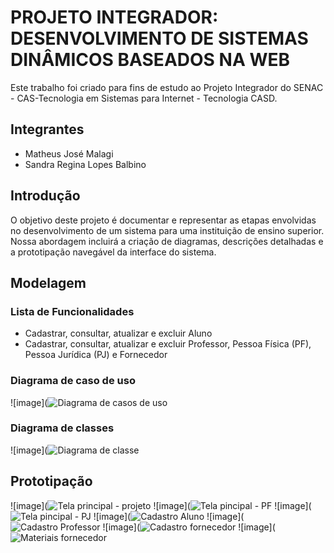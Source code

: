 # PROJETO INTEGRADOR: DESENVOLVIMENTO DE SISTEMAS DINÂMICOS BASEADOS NA WEB
Este trabalho foi criado para fins de estudo ao Projeto Integrador do SENAC - CAS-Tecnologia em Sistemas para Internet - Tecnologia CASD.


## Integrantes 
- Matheus José Malagi
- Sandra Regina Lopes Balbino


## Introdução
O objetivo deste projeto é documentar e representar as etapas envolvidas no desenvolvimento de um sistema para uma instituição de ensino superior. Nossa abordagem incluirá a criação de diagramas, descrições detalhadas e a prototipação navegável da interface do sistema.


## Modelagem 

### Lista de Funcionalidades
- Cadastrar, consultar, atualizar e excluir Aluno
- Cadastrar, consultar, atualizar e excluir Professor, Pessoa Física (PF), Pessoa Jurídica (PJ) e Fornecedor


### Diagrama de caso de uso
![image](![Diagrama de casos de uso](https://github.com/MatheusMalagi/P.I.-DESENVOLVIMENTO-DE-SISTEMAS-DIN-MICOS-BASEADOS-NA-WEB-/assets/150686318/8dff80be-54cf-44e5-8b63-032921a2d1b0)


### Diagrama de classes
![image](![Diagrama de classe](https://github.com/MatheusMalagi/P.I.-DESENVOLVIMENTO-DE-SISTEMAS-DIN-MICOS-BASEADOS-NA-WEB-/assets/150686318/cdf956c4-0927-4254-b53c-c667db8f5c24)


## Prototipação
![image](![Tela principal - projeto](https://github.com/MatheusMalagi/P.I.-DESENVOLVIMENTO-DE-SISTEMAS-DIN-MICOS-BASEADOS-NA-WEB-/assets/150686318/c598eff7-2347-47bd-ab2f-06fd321ba090)
![image](![Tela pincipal - PF](https://github.com/MatheusMalagi/P.I.-DESENVOLVIMENTO-DE-SISTEMAS-DIN-MICOS-BASEADOS-NA-WEB-/assets/150686318/ed10b76c-89c5-4a4d-91ba-bb66d25f8b5f)
![image](![Tela pincipal - PJ](https://github.com/MatheusMalagi/P.I.-DESENVOLVIMENTO-DE-SISTEMAS-DIN-MICOS-BASEADOS-NA-WEB-/assets/150686318/db326f98-ec94-484f-a494-6cf61ff969b9)
![image](![Cadastro Aluno](https://github.com/MatheusMalagi/P.I.-DESENVOLVIMENTO-DE-SISTEMAS-DIN-MICOS-BASEADOS-NA-WEB-/assets/150686318/018f532e-209b-4fab-8d4b-47d4e0b5e853)
![image](![Cadastro Professor](https://github.com/MatheusMalagi/P.I.-DESENVOLVIMENTO-DE-SISTEMAS-DIN-MICOS-BASEADOS-NA-WEB-/assets/150686318/81386ce0-b2a3-43ab-ad78-09fdf4789b73)
![image](![Cadastro fornecedor](https://github.com/MatheusMalagi/P.I.-DESENVOLVIMENTO-DE-SISTEMAS-DIN-MICOS-BASEADOS-NA-WEB-/assets/150686318/75041e69-e646-4f70-a12f-9ff62a3cb2af)
![image](![Materiais fornecedor](https://github.com/MatheusMalagi/P.I.-DESENVOLVIMENTO-DE-SISTEMAS-DIN-MICOS-BASEADOS-NA-WEB-/assets/150686318/35ce0ea1-e0c1-445c-9c63-81b48f248f09)


